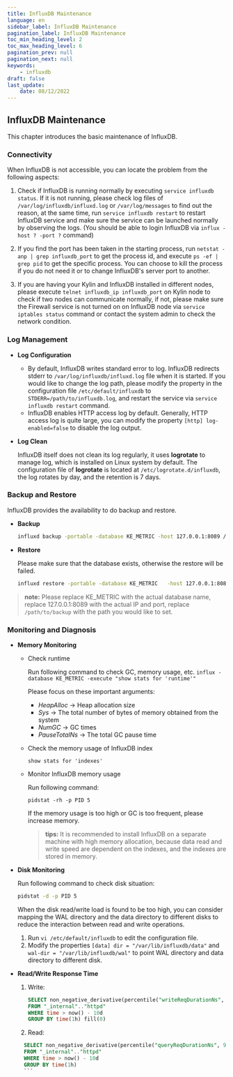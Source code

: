 ```yaml
---
title: InfluxDB Maintenance
language: en
sidebar_label: InfluxDB Maintenance
pagination_label: InfluxDB Maintenance
toc_min_heading_level: 2
toc_max_heading_level: 6
pagination_prev: null
pagination_next: null
keywords:
	- influxdb
draft: false
last_update:
    date: 08/12/2022
---
```



## InfluxDB Maintenance

This chapter introduces the basic maintenance of InfluxDB.

### Connectivity

When InfluxDB is not accessible, you can locate the problem from the following aspects:

1. Check if InfluxDB is running normally by executing `service influxdb status`. If it is not running, please check log files of `/var/log/influxdb/influxd.log` or `/var/log/messages` to find out the reason, at the same time, run `service influxdb restart` to restart InfluxDB service and make sure the service can be launched normally by observing the logs. (You should be able to login InfluxDB via `influx -host ? -port ?` command)

2. If you find the port has been taken in the starting process, run `netstat -anp | grep influxdb_port` to get the process id, and execute `ps -ef | grep pid` to get the specific process. You can choose to kill the process if you do not need it or to change InfluxDB's server port to another.

3. If you are having your Kylin and InfluxDB installed in different nodes, please execute `telnet influxdb_ip influxdb_port` on Kylin node to check if two nodes can communicate normally, if not, please make sure the Firewall service is not turned on on InfluxDB node via `service iptables status` command or contact the system admin to check the network condition.

### Log Management

- **Log Configuration**

	- By default, InfluxDB writes standard error to log. InfluxDB redirects stderr to `/var/log/influxdb/influxd.log` file when it is started. If you would like to change the log path, please modify the property in the configuration file `/etc/default/influxdb` to `STDERR=/path/to/influxdb.log`, and restart the service via `service influxdb restart` command.
	- InfluxDB enables HTTP access log by default.  Generally, HTTP access log is quite large, you can modify the property `[http] log-enabled=false` to disable the log output.

- **Log Clean**

	InfluxDB itself does not clean its log regularly, it uses **logrotate** to manage log, which is installed on Linux system by default. The configuration file of **logrotate** is located at `/etc/logrotate.d/influxdb`, the log rotates by day, and the retention is 7 days.

### Backup and Restore

InfluxDB provides the availability to do backup and restore.

- **Backup**

	```sh
	influxd backup -portable -database KE_METRIC -host 127.0.0.1:8089 /path/to/backup
	```

- **Restore**

	Please make sure that the database exists, otherwise the restore will be failed.

	```sh
	influxd restore -portable -database KE_METRIC 	-host 127.0.0.1:8089 /path/to/backup
	```

> **note:** Please replace KE_METRIC with the actual database name, replace 127.0.0.1:8089 with the actual IP and port, replace `/path/to/backup` with the path you would like to set.

### Monitoring and Diagnosis

- **Memory Monitoring**

	- Check runtime

	  Run following command to check GC, memory usage, etc.
	  `influx -database KE_METRIC -execute "show stats for 'runtime'"`
	  
	  Please focus on these important arguments:
	  - *HeapAlloc* -> Heap allocation size
	  - *Sys* -> The total number of bytes of memory obtained from the system
	  - *NumGC* -> GC times
	  - *PauseTotalNs* -> The total GC pause time

	- Check the memory usage of InfluxDB index

	  `show stats for 'indexes'`
	  
	- Monitor InfluxDB memory usage

	  Run following command:
	  
	  `pidstat -rh -p PID 5`
	  
	  If the memory usage is too high or GC is too  frequent, please increase memory.
	  
	  > **tips:** It is recommended to install InfluxDB on a separate machine with high memory allocation, because data read and write speed are dependent on the indexes, and the indexes are stored in memory.
	
- **Disk Monitoring**

  Run following command to check disk situation:

  ```sh
  pidstat -d -p PID 5
  ```

  When the disk read/write load is found to be too high, you can consider mapping the WAL directory and the data directory to different disks to reduce the interaction between read and write operations.

  1. Run `vi /etc/default/influxdb` to edit the configuration file.
  2. Modify the properties `[data] dir = "/var/lib/influxdb/data"` and `wal-dir = "/var/lib/influxdb/wal"` to point WAL directory and data directory to different disk.

- **Read/Write Response Time**

	1. Write: 
	
	   ```sql
	   SELECT non_negative_derivative(percentile("writeReqDurationNs", 99)) / non_negative_derivative(max("writeReq")) / (1000 * 1000) AS "Write Request" 
	   FROM "_internal".."httpd" 
	   WHERE time > now() - 10d 
	   GROUP BY time(1h) fill(0)
	   ```
	
	2. Read: 
	
     ```sql
	   SELECT non_negative_derivative(percentile("queryReqDurationNs", 99)) / non_negative_derivative(max("queryReq")) / (1000 * 1000) AS "Query Request" 
	   FROM "_internal".."httpd" 
	   WHERE time > now() - 10d 
	   GROUP BY time(1h)
	   ```
	
